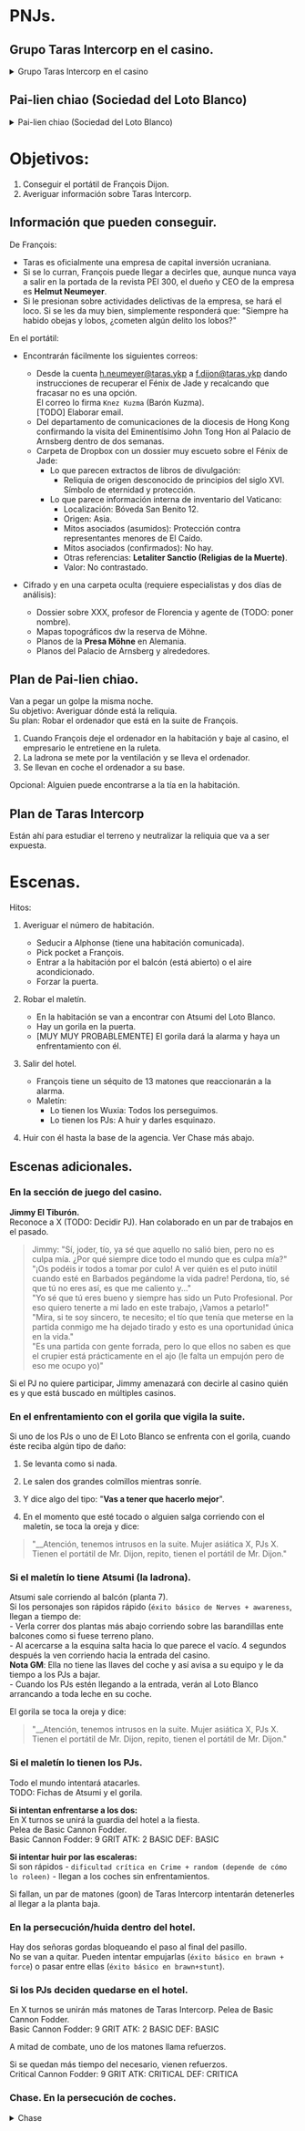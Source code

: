 # PNJs.  

## Grupo Taras Intercorp en el casino.  

<details>

<summary>Grupo Taras Intercorp en el casino</summary>



*François Dijon*.  
Dossier:  
- Es un representante / abogado de Taras Intercorp.  
- Le gusta apostar fuerte y no le gusta perder.  
- Taras Intercorp es una tapadera para el tráfico de armas.  
Dossier oculto:  
- Vampiro.  


*Alphonse Dijon*. El hijo de François (19 años).  
Dossier:  
- Es un viva la virgen. Le gusta la fiesta.  
- Le da a TODO.  
- Muy clasista. Todo lo que tiene lo merece y la gente es su felpudo.  
- En un par de ocasiones le han arrestado por fiestas que se han ido de madre, pero papá le ha salvado el culo.  
Dossier oculto:  
- Medio vampiro.  

*Borysko*. El gorila vampiro que está en la puerta de la suite.  

*Yoan*. Chófer de François.  
Fuma mucho y es muy chapas.  
Todos los aparcacoches le evitan como la peste.  
Como nadie le hace ni puto caso, está deseando que alguien le escuche para darse importancia de que su jefe está _forrao_ y que es uno de los que "realmente tienen poder, no como los gilipollas esos que salen en la tele."  

</details>


## Pai-lien chiao (Sociedad del Loto Blanco)  

<details>

<summary>Pai-lien chiao (Sociedad del Loto Blanco)</summary>


*Huang Su*. Monje Shaolin.  
Es el jefe y líder espiritual de El Loto Blanco.  
Está en mitad del casino y no se entera de qué son todas esas máquinas. Está muy fuera de lugar. Ropas tradicionales chinas y gran mostacho.  
Es la hostia en artes marciales pero acaba de salir del monasterio y es la primera vez que viaja a occidente.  
Es pacifista si no le atacas.  
No sabe ningún lenguaje europeo.  
No sabe ni usar un móvil.  

*Li Chan*  
Empresario chino. Es el jefe de todo lo que no es espiritual.  
Se ocupa de toda la parte moderna y es el CEO de la empresa china que hace de fachada para El Loto Blanco. Es una empresa ancestral y no los quiere defraudar.  
Mucho carisma e inteligencia.  
Sabe conducir bien y tiene un coche rápido.  

*Atsumi Kia*  
La ladrona del equipo.  
Cuando era niña El Loto Blanco la rescató de las calles y la crió en el monasterio.  
Está infiltrada en el servicio del hotel. ¿Crupier o camarera?  
Experta en trucos de ladrona/ratera. Mezcla entre ladrona y monje Shaolin.  

</details>


# Objetivos:  

1. Conseguir el portátil de François Dijon.  
2. Averiguar información sobre Taras Intercorp.  


## Información que pueden conseguir.  

De François:  
- Taras es oficialmente una empresa de capital inversión ucraniana.  
- Si se lo curran, François puede llegar a decirles que, aunque nunca vaya a salir en la portada de la revista PEI 300, el dueño y CEO de la empresa es **Helmut Neumeyer**.  
- Si le presionan sobre actividades delictivas de la empresa, se hará el loco. Si se les da muy bien, simplemente responderá que: "Siempre ha habido obejas y lobos, ¿cometen algún delito los lobos?"  

En el portátil:  
- Encontrarán fácilmente los siguientes correos:  
    - Desde la cuenta <h.neumeyer@taras.ykp> a <f.dijon@taras.ykp> dando instrucciones de recuperar el Fénix de Jade y recalcando que fracasar no es una opción.  
        El correo lo firma `Knez Kuzma` (Barón Kuzma).  
        [TODO] Elaborar email.  
    - Del departamento de comunicaciones de la diocesis de Hong Kong confirmando la visita del Eminentísimo John Tong Hon al Palacio de Arnsberg dentro de dos semanas.  
    - Carpeta de Dropbox con un dossier muy escueto sobre el Fénix de Jade:  
        - Lo que parecen extractos de libros de divulgación:  
            - Reliquia de origen desconocido de principios del siglo XVI. Símbolo de eternidad y protección.  
        - Lo que parece información interna de inventario del Vaticano:  
            - Localización: Bóveda San Benito 12.  
            - Origen: Asia.  
            - Mitos asociados (asumidos): Protección contra representantes menores de El Caído.  
            - Mitos asociados (confirmados): No hay.  
            - Otras referencias: **Letaliter Sanctio (Religias de la Muerte)**.  
            - Valor: No contrastado.  

- Cifrado y en una carpeta oculta (requiere especialistas y dos días de análisis):  
    - Dossier sobre XXX, profesor de Florencia y agente de  (TODO: poner nombre).  
    - Mapas topográficos dw la reserva de Möhne.  
    - Planos de la **Presa Möhne** en Alemania.  
    - Planos del Palacio de Arnsberg y alrededores.  


## Plan de Pai-lien chiao.  

Van a pegar un golpe la misma noche.  
Su objetivo: Averiguar dónde está la reliquia.  
Su plan: Robar el ordenador que está en la suite de François.  
1. Cuando François deje el ordenador en la habitación y baje al casino, el empresario le entretiene en la ruleta.  
2. La ladrona se mete por la ventilación y se lleva el ordenador.  
3. Se llevan en coche el ordenador a su base.  

Opcional: Alguien puede encontrarse a la tía en la habitación.  


## Plan de Taras Intercorp  

Están ahí para estudiar el terreno y neutralizar la reliquia que va a ser expuesta.  


# Escenas.  

Hitos:  
1. Averiguar el número de habitación.  
    - Seducir a Alphonse (tiene una habitación comunicada).  
    - Pick pocket a François.  
    - Entrar a la habitación por el balcón (está abierto) o el aire acondicionado.  
    - Forzar la puerta.  

2. Robar el maletín.  
    - En la habitación se van a encontrar con Atsumi del Loto Blanco.  
    - Hay un gorila en la puerta.  
    - [MUY MUY PROBABLEMENTE] El gorila dará la alarma y haya un enfrentamiento con él.  

3. Salir del hotel.  
    - François tiene un séquito de 13 matones que reaccionarán a la alarma.  
    - Maletín:  
        - Lo tienen los Wuxia: Todos los perseguimos.  
        - Lo tienen los PJs: A huir y darles esquinazo.  

3. Huir con él hasta la base de la agencia. Ver Chase más abajo.  


## Escenas adicionales.  

### En la sección de juego del casino.  

**Jimmy El Tiburón.**  
Reconoce a X (TODO: Decidir PJ). Han colaborado en un par de trabajos en el pasado.  

> Jimmy: "Sí, joder, tío, ya sé que aquello no salió bien, pero no es culpa mía. ¿Por qué siempre dice todo el mundo que es culpa mía?"  
> "¡Os podéis ir todos a tomar por culo! A ver quién es el puto inútil cuando esté en Barbados pegándome la vida padre! Perdona, tío, sé que tú no eres así, es que me caliento y..."  
> "Yo sé que tú eres bueno y siempre has sido un Puto Profesional. Por eso quiero tenerte a mi lado en este trabajo, ¡Vamos a petarlo!"  
> "Mira, si te soy sincero, te necesito; el tío que tenía que meterse en la partida conmigo me ha dejado tirado y esto es una oportunidad única en la vida."  
> "Es una partida con gente forrada, pero lo que ellos no saben es que el crupier está prácticamente en el ajo (le falta un empujón pero de eso me ocupo yo)"  

Si el PJ no quiere participar, Jimmy amenazará con decirle al casino quién es y que está buscado en múltiples casinos.  


### En el enfrentamiento con el gorila que vigila la suite.  

Si uno de los PJs o uno de El Loto Blanco se enfrenta con el gorila, cuando éste reciba algún tipo de daño:  
1. Se levanta como si nada.  
2. Le salen dos grandes colmillos mientras sonríe.  
3. Y dice algo del tipo: "__Vas a tener que hacerlo mejor__".

4. En el momento que esté tocado o alguien salga corriendo con el maletín, se toca la oreja y dice:  
> "__Atención, tenemos intrusos en la suite. Mujer asiática X, PJs X. Tienen el portátil de Mr. Dijon, repito, tienen el portátil de Mr. Dijon."


### Si el maletín lo tiene Atsumi (la ladrona).

Atsumi sale corriendo al balcón (planta 7).  
Si los personajes son rápidos rápido (`éxito básico de Nerves + awareness`, llegan a tiempo de:  
    - Verla correr dos plantas más abajo corriendo sobre las barandillas ente balcones como si fuese terreno plano.  
    - Al acercarse a la esquina salta hacia lo que parece el vacío. 4 segundos después la ven corriendo hacia la entrada del casino.  
        **Nota GM**: Ella no tiene las llaves del coche y así avisa a su equipo y le da tiempo a los PJs a bajar.  
    - Cuando los PJs estén llegando a la entrada, verán al Loto Blanco arrancando a toda leche en su coche.

El gorila se toca la oreja y dice:  
> "__Atención, tenemos intrusos en la suite. Mujer asiática X, PJs X. Tienen el portátil de Mr. Dijon, repito, tienen el portátil de Mr. Dijon."


### Si el maletín lo tienen los PJs.

Todo el mundo intentará atacarles.  
TODO: Fichas de Atsumi y el gorila.

**Si intentan enfrentarse a los dos:**  
En X turnos se unirá la guardia del hotel a la fiesta.  
Pelea de Basic Cannon Fodder.  
    Basic Cannon Fodder:    9 GRIT      ATK: 2 BASIC        DEF: BASIC  

**Si intentar huir por las escaleras:**  
Si son rápidos - `dificultad crítica en Crime + random (depende de cómo lo roleen)` - llegan a los coches sin enfrentamientos.

Si fallan, un par de matones (goon) de Taras Intercorp intentarán detenerles al llegar a la planta baja.


### En la persecución/huida dentro del hotel.  

Hay dos señoras gordas bloqueando el paso al final del pasillo.  
No se van a quitar. Pueden intentar empujarlas (`éxito básico en brawn + force`) o pasar entre ellas (`éxito básico en brawn+stunt`).  


### Si los PJs deciden quedarse en el hotel.  

En X turnos se unirán más matones de Taras Intercorp.
Pelea de Basic Cannon Fodder.  
    Basic Cannon Fodder:    9 GRIT      ATK: 2 BASIC        DEF: BASIC  

A mitad de combate, uno de los matones llama refuerzos.  

Si se quedan más tiempo del necesario, vienen refuerzos.  
    Critical Cannon Fodder: 9 GRIT      ATK: CRITICAL       DEF: CRITICA  


### Chase. En la persecución de coches.  

<details>

<summary>Chase</summary>

Need (12): &square; &square; &square; &square; &square; &square; &square; &square; &square; &square; &square; &square;  

PJs:                2 coches speed 1.  
                    Pueden robar motos en el aparcamiento de speed 2 (las llaves están en una tabla del aparcacoches).  
Matones de Taras:   3 coches de speed 1.  
Loto Blanco:        1 coches speed 1.  

Cada grupo comparte una sola need y speed.  

#### Acciones:  

Tirada estandar: `Critical Reaction en Nerves + Drive`. Si fallan, el coche pierde 1 Armor]  
Por cada fallo: -1 speed.  

The minimum Speed is 0. Each time your Speed should go below 0, the Director can erase an already filled Need box.  


Maniobra peligrosa /giro inesperado:    ` Nerves+Drive`.  
Disparar a otro coche:                  ` Nerves+Shoot`.  

`Éxito crítico`:    +1 speed.  
`Éxito extremo`:    +2 speed.  
`Éxito imposible`:  +3 speed.  
`Jackpot!`:         Ganan inmediatamente.  
`Sin éxitos`:       -1 speed.  

Cuando Speed llega a 5 -> Todas las tiradas del conductor son Gamble (por cada 1 -> pierde 1 Grit).  
Cuando Speed llega a 6 -> Dificultan en controlar el coche. -1 a todas las tiradas.  

Si los PJs sacan un `éxito extremo en Nerves+Shoot`, pueden empotrar a otro coche contra una estatua ecuestre.  

#### Reacciones:  

Los matones intentan empotrar a los PJs contra la pared u otros coches.  
- Conductor: `tirada Dangerous con dificultad crítica en Nerves+Drive`.  
- Pasajeros: `tirada Dangerous con dificultad crítica en Brawn+Endure`.  

Los matones disparan a los PJs:  
- Conductor: `tirada Dangerous con dificultad crítica en Nerves+Stealth`.  

Los PJs tienen que hacer un giro repentino:  
- Conductor: `tirada Dangerous con dificultad crítica en Nerves+Dexterity`.  
- Pasajeros: `tirada Dangerous con dificultad crítica en Brawn+Force`.  

Los PJs tienen que frenar en seco (semáforo rojo):  
- Conductor: `tirada Dangerous con dificultad crítica en Nerves+Cool`.  
- Pasajeros: `tirada Dangerous con dificultad crítica en Nerves+Awareness`.  

El monje se sube al coche de los PJs:  
- Conductor: `tirada Dangerous con dificultad crítica en Nerves+Cool`.  
- Pasajeros: `tirada Dangerous con dificultad crítica en Brawn+Force`.  



Entre tiradas:  
- La verja del hotel se está cerrando.  
- Semáforo en rojo.  
- Un vampiro salta hasta el coche de los PJs/Loto Blanco.  
- Disparos entre ellos.  
- El monje se sube al techo del coche de los PJs.  

</details>
